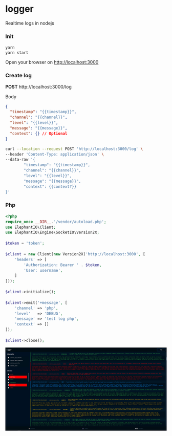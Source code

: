 # logger

Realtime logs in nodejs

### Init

```
yarn
yarn start
```
Open your browser on [http://localhost:3000](http://localhost:3000)

### Create log

**POST** http://localhost:3000/log

Body
```json
{
  "timestamp": "{{timestamp}}",
  "channel": "{{channel}}",
  "level": "{{level}}",
  "message": "{{message}}",
  "context": {} // Optional
}
```


```bash
curl --location --request POST 'http://localhost:3000/log' \
--header 'Content-Type: application/json' \
--data-raw '{
		"timestamp": "{{timestamp}}",
		"channel": "{{channel}}",
		"level": "{{level}}",
		"message": "{{message}}",
		"context": {{context?}}
}'
```



### Php
```php
<?php
require_once __DIR__.'/vendor/autoload.php';
use ElephantIO\Client;
use ElephantIO\Engine\SocketIO\Version2X;

$token = 'token';

$client = new Client(new Version2X('http://localhost:3000', [
    'headers' => [
        'Authorization: Bearer ' . $token,
        'User: username',
    ]
]));

$client->initialize();

$client->emit('+message', [
    'channel' => 'php',
    'level'   => 'DEBUG',
    'message' => 'test log php',
    'context' => []
]);

$client->close();
```

![screenshot](https://github.com/tciles/logger/blob/develop/public/assets/img/screenshot.png "Screenshot")
